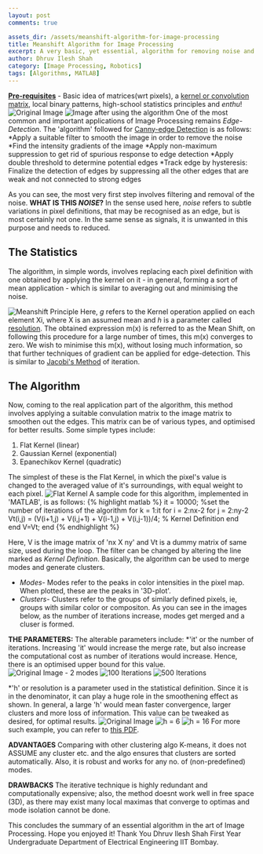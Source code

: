 ```yaml
---
layout: post
comments: true

assets_dir: /assets/meanshift-algorithm-for-image-processing
title: Meanshift Algorithm for Image Processing
excerpt: A very basic, yet essential, algorithm for removing noise and forming Clusters in an image.
author: Dhruv Ilesh Shah
category: [Image Processing, Robotics]
tags: [Algorithms, MATLAB]
---
```

**<u>Pre-requisites</u>** - Basic idea of matrices(wrt pixels), a <a href="https://en.wikipedia.org/wiki/Kernel_(image_processing)">kernel or convolution matrix</a>, local binary patterns, high-school statistics principles and *enthu*!
![Original Image]({{page.assets_dir}}/demo_org.png) ![Image after using the algorithm]({{page.assets_dir}}/demo_4.png)
One of the most common and important applications of Image Processing remains *Edge-Detection*. The 'algorithm' followed for <a href="https://en.wikipedia.org/wiki/Canny_edge_detector">Canny-edge Detection</a> is as follows:
	*Apply a suitable filter to smooth the image in order to remove the noise
	*Find the intensity gradients of the image
	*Apply non-maximum suppression to get rid of spurious response to edge detection
	*Apply double threshold to determine potential edges
	*Track edge by hysteresis: Finalize the detection of edges by suppressing all the other edges that are weak and not connected to strong edges

As you can see, the most very first step involves filtering and removal of the noise.
**WHAT IS THIS *NOISE*?**
In the sense used here, *noise* refers to subtle variations in pixel definitions, that may be recognised as an edge, but is most certainly not one. In the same sense as signals, it is unwanted in this purpose and needs to reduced.

The Statistics
---------------
The algorithm, in simple words, involves replacing each pixel definition with one obtained by applying the kernel on it - in general, forming a sort of mean application - which is similar to averaging out and minimising the noise.

![Meanshift Principle]({{page.assets_dir}}/meanshift_fx.png)
Here, *g* refers to the Kernel operation applied on each element Xi, where X is an assumed mean and *h* is a parameter called <u>resolution</u>. The obtained expression m(x) is referred to as the Mean Shift, on following this procedure for a large number of times, this m(x) converges to zero. We wish to minimise this m(x), without losing much information, so that further techniques of gradient can be applied for edge-detection. This is similar to <a href="http://mathworld.wolfram.com/JacobiMethod.html">Jacobi's Method</a> of iteration.

The Algorithm
--------------
Now, coming to the real application part of the algorithm, this method involves applying a suitable convulation matrix to the image matrix to smoothen out the edges. This matrix can be of various types, and optimised for better results. Some simple types include:
1. Flat Kernel (linear)
2. Gaussian Kernel (exponential)
3. Epanechikov Kernel (quadratic)

The simplest of these is the Flat Kernel, in which the pixel's value is changed to the averaged value of it's surroundings, with equal weight to each pixel. ![Flat Kernel]({{page.assets_dir}}/flat_kernel.png)
A sample code for this algorithm, implemented in 'MATLAB',  is as follows:
{% highlight matlab %}
	it = 10000; %set the number of iterations of the algorithm
	for k = 1:it
    	for i = 2:nx-2
        	for j = 2:ny-2
            	Vt(i,j) = (V(i+1,j) + V(i,j+1) + V(i-1,j) + V(i,j-1))/4; % Kernel Definition
        	end        
    	end
    	V=Vt;
	end
{% endhighlight %}

Here, V is the image matrix of 'nx X ny' and Vt is a dummy matrix of same size, used during the loop. The filter can be changed by altering the line marked as *Kernel Definition*.
Basically, the algorithm can be used to merge modes and generate clusters.
* *Modes*- Modes refer to the peaks in color intensities in the pixel map. When plotted, these are the peaks in '3D-plot'.
* *Clusters*- Clusters refer to the groups of similarly defined pixels, ie, groups with similar color or compositon.
As you can see in the images below, as the number of iterations increase, modes get merged and a cluser is formed.

**THE PARAMETERS:** The alterable parameters include:
*'it' or the number of iterations. Increasing 'it' would increase the merge rate, but also increase the computational cost as number of iterations would increase. Hence, there is an optimised upper bound for this value.
![Original Image - 2 modes]({{page.assets_dir}}/Meanshift0.jpg) ![100 Iterations]({{page.assets_dir}}/Meanshift100.jpg) ![500 Iterations]({{page.assets_dir}}/Meanshift500.jpg)

*'h' or resolution is a parameter used in the statistical definition. Since it is in the denominator, it can play a huge role in the smoothening effect as shown. In general, a large 'h' would mean faster convergence, larger clusters and more loss of information. This value can be tweaked as desired, for optimal results.
![Original Image]({{page.assets_dir}}/meanshift_H_org.png) ![h = 6]({{page.assets_dir}}/meanshift_H_6.png) ![h = 16]({{page.assets_dir}}/meanshift_H_16.png)
For more such example, you can refer to <a href="https://www.inf.tu-dresden.de/content/institutes/ki/is/VORTRAG/Vortrag_Huong_Nguyen.pdf">this PDF</a>.

**ADVANTAGES**
Comparing with other clustering algo K-means, it does not ASSUME any cluster etc. and the algo ensures that clusters are sorted automatically. Also, it is robust and works for any no. of (non-predefined) modes.

**DRAWBACKS**
The iterative technique is highly redundant and computationally expensive; also, the method doesnt work well in free space (3D), as there may exist many local maximas that converge to optimas and mode isolation cannot be done.

This concludes the summary of an essential algorithm in the art of Image Processing. Hope you enjoyed it!
Thank You
Dhruv Ilesh Shah
First Year Undergraduate
Department of Electrical Engineering
IIT Bombay.
